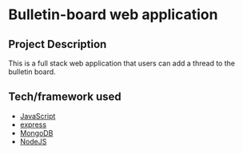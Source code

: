 # Bulletin-board web application

## Project Description
This is a full stack web application that users can add a thread to the bulletin board. 

## Tech/framework used
- [JavaScript](https://www.javascript.com/)
- [express](https://expressjs.com/)
- [MongoDB](https://www.mongodb.com/) 
- [NodeJS](https://nodejs.org/en/) 
